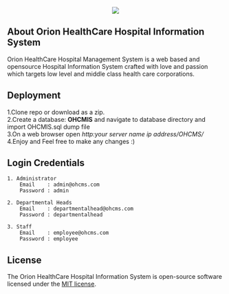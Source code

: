 <p align="center"><img src="https://github.com/MartMbithi/OHCMS/blob/master/public/img/brand/logo-black.png"></p>


## About Orion HealthCare Hospital Information System

Orion HealthCare Hospital Management System is a web based and opensource Hospital Information System crafted with love and passion which targets low level and middle class health care corporations.

## Deployment
1.Clone repo or download as a zip.<br>
2.Create a database: <b>OHCMIS</b> and navigate to database directory and import OHCMIS.sql dump file <br>
3.On a web browser open <i>http:your server name ip address/OHCMS/</i></br>
4.Enjoy and Feel free to make any changes :)

## Login Credentials
```
1. Administrator
    Email    : admin@ohcms.com
    Password : admin

2. Departmental Heads
    Email    : departmentalhead@ohcms.com
    Password : departmentalhead

3. Staff
    Email    : employee@ohcms.com
    Password : employee
```

## License

The Orion HealthCare Hospital Information System is open-source software licensed under the [MIT license](https://opensource.org/licenses/MIT).


